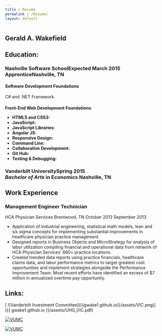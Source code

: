 ```yaml
---
title : Resume
permalink : /Resume/
layout: default
---
```

<section id="resume">
<div class="preamble"><h1>Gerald A. Wakefield</h1></div>

<h2>Education:</h2>
<h3><span class="school">Nashville Software School</span><span class="graduation_date">Expected March 2015</span><br>
<span class="title">Apprentice</span><span class="location">Nashville, TN</span></h3>
<h4><span class="job_description">Software Development Foundations</span></h4>
<span class="job_description_bullets">C# and .NET Framework</span>
<h4><span class="job_description">Front-End Web Development Foundations</span>
<span class="job_description_bullets">
<ul class="job_description_bullets">
<li><strong>HTML5 and CSS3:</strong></li>
<li><strong>JavaScript:</strong></li>
<li><strong>JavaScript Libraries:</strong></li>
<li><strong>Angular JS:</strong></li>
<li><strong>Responsive Design:</strong></li>
<li><strong>Command Line:</strong></li>
<li><strong>Collaborative Development:</strong></li>
<li><strong>Git Hub:</strong></li>
<li><strong>Testing & Debugging:</strong></li>
</ul>
</span></h4>
<h3><span class="school">Vanderbilt University</span><span class="graduation_date">Spring 2015</span><br>
<span class="title"><em>Bachelor of Arts</em> in Economics </span><span class="location">Nashville, TN</span></h3>


  <h2>Work Experience</h2>
  <h3>Management Engineer Technician</h3>
  HCA Physician Services
  Brentwood, TN
  <span id="begin">October 2013</span>
  <span id="end">September 2013</span>
  <ul>
    <li>Application of industrial engineering, statistical math models, lean and six sigma concepts for implementing substantial
improvements in healthcare physician practice management.</li>
    <li>Designed reports in Business Objects and MicroStrategy for analysis of labor utilization compiling financial and operational data from network of HCA Physician Services' 660+ practice locations.</li>
    <li>Created trended data reports using practice financials, healthcare claims data, and labor performance metrics to target greatest cost opportunities and implement strategies alongside the Performance Improvement Team. Most recent efforts have identified an excess of $7 million in annualized overtime pay opportunity.</li>
  </ul>
</section>

<h2>Links:</h2>
[ ![Vanderbilt Investment Committee]({{gwake1.github.io}}/assets/VIC.png)]({{ gwake1.github.io }}/assets/UHG_VIC.pdf)

[ ![VUMC]({{gwake1.github.io}}/assets/vumc-drtc.png)]({{gwake1.github.io}}/assets/2012DRTC.pdf)

[ ![VUMC]({{gwake1.github.io}}/assets/vumc.jpg)]({{gwake1.github.io}}/assets/finalBSCI282.pdf)
